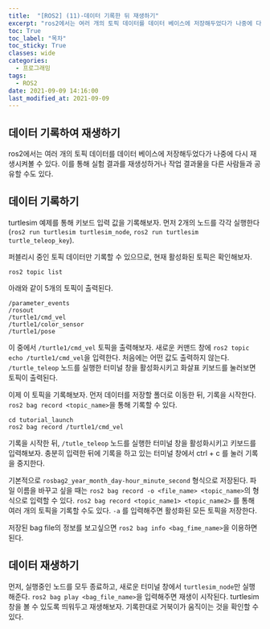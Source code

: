 ```yaml
---
title:  "[ROS2] (11)-데이터 기록한 뒤 재생하기"
excerpt: "ros2에서는 여러 개의 토픽 데이터를 데이터 베이스에 저장해두었다가 나중에 다시 재생시켜볼 수 있다. 이를 통해 실험 결과를 재생성하거나 작업 결과물을 다른 사람들과 공유할 수도 있다."
toc: True
toc_label: "목차"
toc_sticky: True
classes: wide
categories:
  - 프로그래밍
tags:
  - ROS2
date: 2021-09-09 14:16:00
last_modified_at: 2021-09-09
---
```


## 데이터 기록하여 재생하기
ros2에서는 여러 개의 토픽 데이터를 데이터 베이스에 저장해두었다가 나중에 다시 재생시켜볼 수 있다. 이를 통해 실험 결과를 재생성하거나 작업 결과물을 다른 사람들과 공유할 수도 있다.

## 데이터 기록하기
turtlesim 예제를 통해 키보드 입력 값을 기록해보자. 먼저 2개의 노드를 각각 실행한다(`ros2 run turtlesim turtlesim_node`, `ros2 run turtlesim turtle_teleop_key`).

퍼블리시 중인 토픽 데이터만 기록할 수 있으므로, 현재 활성화된 토픽은 확인해보자.

```
ros2 topic list
```

아래와 같이 5개의 토픽이 출력된다.

```
/parameter_events
/rosout
/turtle1/cmd_vel
/turtle1/color_sensor
/turtle1/pose
```

이 중에서 `/turtle1/cmd_vel` 토픽을 출력해보자. 새로운 커맨드 창에 `ros2 topic echo /turtle1/cmd_vel`을 입력한다. 처음에는 어떤 값도 출력하지 않는다. `/turtle_teleop` 노드를 실행한 터미널 창을 활성화시키고 화살표 키보드를 눌러보면 토픽이 출력된다.

이제 이 토픽을 기록해보자. 먼저 데이터를 저장할 폴더로 이동한 뒤, 기록을 시작한다. `ros2 bag record <topic_name>`을 통해 기록할 수 있다.

```
cd tutorial_launch
ros2 bag record /turtle1/cmd_vel
```

기록을 시작한 뒤, `/tutle_teleop` 노드를 실행한 터미널 창을 활성화시키고 키보드를 입력해보자. 충분히 입력한 뒤에 기록을 하고 있는 터미널 창에서 ctrl + c 를 눌러 기록을 중지한다.

기본적으로 `rosbag2_year_month_day-hour_minute_second` 형식으로 저장된다. 파일 이름을 바꾸고 싶을 때는 `ros2 bag record -o <file_name> <topic_name>`의 형식으로 입력할 수 있다. `ros2 bag record <topic_name1> <topic_name2>` 를 통해 여러 개의 토픽을 기록할 수도 있다. `-a` 를 입력해주면 활성화된 모든 토픽을 저장한다.

저장된 bag file의 정보를 보고싶으면 `ros2 bag info <bag_fime_name>`을 이용하면 된다.

## 데이터 재생하기
먼저, 실행중인 노드를 모두 종료하고, 새로운 터미널 창에서 `turtlesim_node`만 실행해준다. `ros2 bag play <bag_file_name>`을 입력해주면 재생이 시작된다. turtlesim 창을 볼 수 있도록 띄워두고 재생해보자. 기록한대로 거북이가 움직이는 것을 확인할 수 있다.
